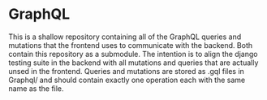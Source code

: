 # GraphQL

This is a shallow repository containing all of the GraphQL queries and
mutations that the frontend uses to communicate with the backend. Both
contain this repository as a submodule. The intention is to align the
django testing suite in the backend with all mutations and queries
that are actually unsed in the frontend. Queries and mutations are
stored as .gql files in Graphql/ and should contain exactly one
operation each with the same name as the file.
